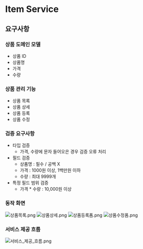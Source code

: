 # Item Service

## 요구사항

### 상품 도메인 모델

* 상품 ID
* 상품명
* 가격
* 수량

### 상품 관리 기능

* 상품 목록
* 상품 상세
* 상품 등록
* 상품 수정

### 검증 요구사항

- 타입 검증
    - 가격, 수량에 문자 들어오은 경우 검증 오류 처리
- 필드 검증
    - 상품명 : 필수 / 공백 X
    - 가격 : 1000원 이상, 1백만원 이하
    - 수량 : 최대 9999개
- 특정 필드 범위 검증
    - 가격 * 수량 : 10,000원 이상

### 동작 화면

![상품목록.png](img%2F%EC%83%81%ED%92%88%EB%AA%A9%EB%A1%9D.png)
![상품상세.png](img%2F%EC%83%81%ED%92%88%EC%83%81%EC%84%B8.png)
![상품등록폼.png](img%2F%EC%83%81%ED%92%88%EB%93%B1%EB%A1%9D%ED%8F%BC.png)
![상품수정폼.png](img%2F%EC%83%81%ED%92%88%EC%88%98%EC%A0%95%ED%8F%BC.png)

### 서비스 제공 흐름

![서비스_제공_흐름.png](img%2F%EC%84%9C%EB%B9%84%EC%8A%A4_%EC%A0%9C%EA%B3%B5_%ED%9D%90%EB%A6%84.png)